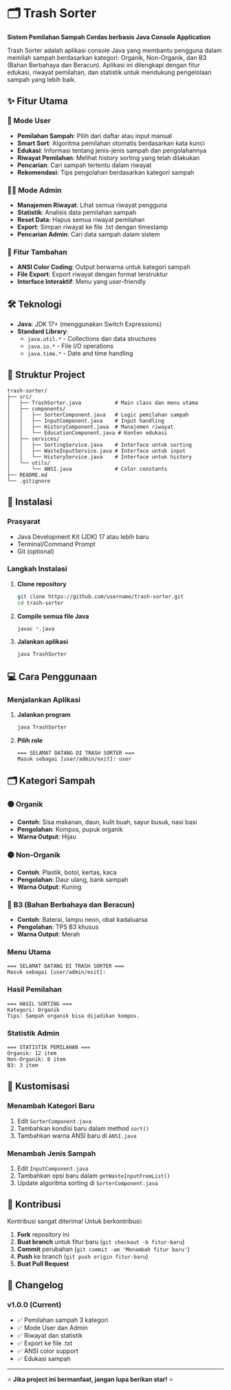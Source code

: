 # 🗂️ Trash Sorter

**Sistem Pemilahan Sampah Cerdas berbasis Java Console Application**

Trash Sorter adalah aplikasi console Java yang membantu pengguna dalam memilah sampah berdasarkan kategori: Organik, Non-Organik, dan B3 (Bahan Berbahaya dan Beracun). Aplikasi ini dilengkapi dengan fitur edukasi, riwayat pemilahan, dan statistik untuk mendukung pengelolaan sampah yang lebih baik.

## ✨ Fitur Utama

### 👤 Mode User
- **Pemilahan Sampah**: Pilih dari daftar atau input manual
- **Smart Sort**: Algoritma pemilahan otomatis berdasarkan kata kunci
- **Edukasi**: Informasi tentang jenis-jenis sampah dan pengolahannya
- **Riwayat Pemilahan**: Melihat history sorting yang telah dilakukan
- **Pencarian**: Cari sampah tertentu dalam riwayat
- **Rekomendasi**: Tips pengolahan berdasarkan kategori sampah

### 👨‍💼 Mode Admin
- **Manajemen Riwayat**: Lihat semua riwayat pengguna
- **Statistik**: Analisis data pemilahan sampah
- **Reset Data**: Hapus semua riwayat pemilahan
- **Export**: Simpan riwayat ke file .txt dengan timestamp
- **Pencarian Admin**: Cari data sampah dalam sistem

### 🎨 Fitur Tambahan
- **ANSI Color Coding**: Output berwarna untuk kategori sampah
- **File Export**: Export riwayat dengan format terstruktur
- **Interface Interaktif**: Menu yang user-friendly

## 🛠️ Teknologi

- **Java**: JDK 17+ (menggunakan Switch Expressions)
- **Standard Library**: 
  - `java.util.*` - Collections dan data structures
  - `java.io.*` - File I/O operations
  - `java.time.*` - Date and time handling

## 📁 Struktur Project

```
trash-sorter/
├── src/
│   ├── TrashSorter.java           # Main class dan menu utama
│   ├── components/
│   │   ├── SorterComponent.java   # Logic pemilahan sampah
│   │   ├── InputComponent.java    # Input handling
│   │   ├── HistoryComponent.java  # Manajemen riwayat
│   │   └── EducationComponent.java # Konten edukasi
│   ├── services/
│   │   ├── SortingService.java    # Interface untuk sorting
│   │   ├── WasteInputService.java # Interface untuk input
│   │   └── HistoryService.java    # Interface untuk history
│   └── utils/
│       └── ANSI.java              # Color constants
├── README.md
└── .gitignore
```

## 🚀 Instalasi

### Prasyarat
- Java Development Kit (JDK) 17 atau lebih baru
- Terminal/Command Prompt
- Git (optional)

### Langkah Instalasi

1. **Clone repository**
   ```bash
   git clone https://github.com/username/trash-sorter.git
   cd trash-sorter
   ```

2. **Compile semua file Java**
   ```bash
   javac *.java
   ```

3. **Jalankan aplikasi**
   ```bash
   java TrashSorter
   ```

## 💻 Cara Penggunaan

### Menjalankan Aplikasi

1. **Jalankan program**
   ```bash
   java TrashSorter
   ```

2. **Pilih role**
   ```
   === SELAMAT DATANG DI TRASH SORTER ===
   Masuk sebagai [user/admin/exit]: user
   ```
   
## 🗂️ Kategori Sampah

### 🟢 Organik
- **Contoh**: Sisa makanan, daun, kulit buah, sayur busuk, nasi basi
- **Pengolahan**: Kompos, pupuk organik
- **Warna Output**: Hijau

### 🟡 Non-Organik  
- **Contoh**: Plastik, botol, kertas, kaca
- **Pengolahan**: Daur ulang, bank sampah
- **Warna Output**: Kuning

### 🔴 B3 (Bahan Berbahaya dan Beracun)
- **Contoh**: Baterai, lampu neon, obat kadaluarsa  
- **Pengolahan**: TPS B3 khusus
- **Warna Output**: Merah

### Menu Utama
```
=== SELAMAT DATANG DI TRASH SORTER ===
Masuk sebagai [user/admin/exit]: 
```

### Hasil Pemilahan
```
=== HASIL SORTING ===
Kategori: Organik
Tips: Sampah organik bisa dijadikan kompos.
```

### Statistik Admin
```
=== STATISTIK PEMILAHAN ===
Organik: 12 item
Non-Organik: 8 item
B3: 3 item
```

## 🔧 Kustomisasi

### Menambah Kategori Baru
1. Edit `SorterComponent.java`
2. Tambahkan kondisi baru dalam method `sort()`
3. Tambahkan warna ANSI baru di `ANSI.java`

### Menambah Jenis Sampah
1. Edit `InputComponent.java` 
2. Tambahkan opsi baru dalam `getWasteInputFromList()`
3. Update algoritma sorting di `SorterComponent.java`

## 🤝 Kontribusi

Kontribusi sangat diterima! Untuk berkontribusi:

1. **Fork** repository ini
2. **Buat branch** untuk fitur baru (`git checkout -b fitur-baru`)
3. **Commit** perubahan (`git commit -am 'Menambah fitur baru'`)
4. **Push** ke branch (`git push origin fitur-baru`)  
5. **Buat Pull Request**

## 📝 Changelog

### v1.0.0 (Current)
- ✅ Pemilahan sampah 3 kategori
- ✅ Mode User dan Admin
- ✅ Riwayat dan statistik
- ✅ Export ke file .txt
- ✅ ANSI color support
- ✅ Edukasi sampah

---

⭐ **Jika project ini bermanfaat, jangan lupa berikan star!** ⭐
